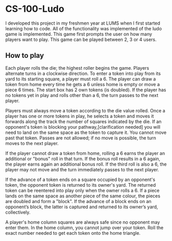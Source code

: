 # CS-100-Ludo

I developed this project in my freshmen year at LUMS when I first started learning how to code. All of the functionality was implemented of the ludo game is implemented. This game first prompts the user on how many players want to play. This game can be played between 2, 3 or 4 users.

## How to play
Each player rolls the die; the highest roller begins the game. Players alternate turns in a clockwise direction. To enter a token into play from its yard to its starting square, a player must roll a 6. The player can draw a token from home every time he gets a 6 unless home is empty or move a piece 6 times. The start box has 2 own tokens (is doubled). If the player has no tokens yet in play and rolls other than a 6, the turn passes to the next player.

Players must always move a token according to the die value rolled. Once a player has one or more tokens in play, he selects a token and moves it forwards along the track the number of squares indicated by the die. If an opponent's token is blocking your pathway,[clarification needed] you will need to land on the same space as the token to capture it. You cannot move past that token. Passes are not allowed; if no move is possible, the turn moves to the next player.

If the player cannot draw a token from home, rolling a 6 earns the player an additional or "bonus" roll in that turn. If the bonus roll results in a 6 again, the player earns again an additional bonus roll. If the third roll is also a 6, the player may not move and the turn immediately passes to the next player.

If the advance of a token ends on a square occupied by an opponent's token, the opponent token is returned to its owner's yard. The returned token can be reentered into play only when the owner rolls a 6. If a piece lands on the same space as another piece of the same colour, the pieces are doubled and form a "block". If the advance of a block ends on an opponent’s block, the latter is captured and returned to its owner’s yard, collectively.

A player's home column squares are always safe since no opponent may enter them. In the home column, you cannot jump over your token. Roll the exact number needed to get each token onto the home triangle.
